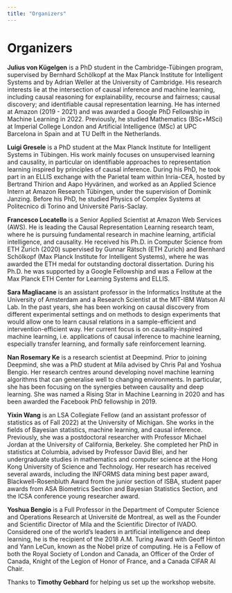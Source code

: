 ```yaml
---
title: "Organizers"
---
```


# Organizers

**Julius von Kügelgen** is a PhD student in the Cambridge-Tübingen program, supervised by Bernhard Schölkopf at the Max Planck Institute for Intelligent Systems and by Adrian Weller at the University of Cambridge. His research interests lie at the intersection of causal inference and machine learning, including causal reasoning for explainability, recourse and fairness; causal discovery; and identifiable causal representation learning. He has interned at Amazon (2019 - 2021) and was awarded a Google PhD Fellowship in Machine Learning in 2022. Previously, he studied Mathematics (BSc+MSci) at Imperial College London and Artificial Intelligence (MSc) at UPC Barcelona in Spain and at TU Delft in the Netherlands.

**Luigi Gresele** is a PhD student at the Max Planck Institute for Intelligent Systems in Tübingen. His work mainly focuses on unsupervised learning and causality, in particular on identifiable approaches to representation learning inspired by principles of causal inference. During his PhD, he took part in an ELLIS exchange with the Parietal team within Inria-CEA, hosted by Bertrand Thirion and Aapo Hyvärinen, and worked as an Applied Science Intern at Amazon Research Tübingen, under the supervision of Dominik Janzing. Before his PhD, he studied Physics of Complex Systems at Politecnico di Torino and Université Paris-Saclay.

**Francesco Locatello** is a Senior Applied Scientist at Amazon Web Services (AWS). He is leading the Causal Representation Learning research team, where he is pursuing fundamental research in machine learning, artificial intelligence, and causality. He received his Ph.D. in Computer Science from ETH Zurich (2020) supervised by Gunnar Rätsch (ETH Zurich) and Bernhard Schölkopf (Max Planck Institute for Intelligent Systems), where he was awarded the ETH medal for outstanding doctoral dissertation. During his Ph.D. he was supported by a Google Fellowship and was a Fellow at the Max Planck ETH Center for Learning Systems and ELLIS.

**Sara Magliacane** is an assistant professor in the Informatics Institute at the University of Amsterdam and a Research Scientist at the MIT-IBM Watson AI Lab. In the past years, she has been working on causal discovery from different experimental settings and on methods to design experiments that would allow one to learn causal relations in a sample-efficient and intervention-efficient way. Her current focus is on causality-inspired machine learning, i.e. applications of causal inference to machine learning,  especially transfer learning, and formally safe reinforcement learning.

**Nan Rosemary Ke** is a research scientist at Deepmind. Prior to joining Deepmind, she was a PhD student at Mila advised by Chris Pal and Yoshua Bengio. Her research centres around developing novel machine learning algorithms that can generalise well to changing environments. In particular, she has been focusing on the synergies between causality and deep learning. She was named a Rising Star in Machine Learning in 2020 and has been awarded the Facebook PhD fellowship in 2019.

**Yixin Wang** is an LSA Collegiate Fellow (and an assistant professor of statistics as of Fall 2022) at the University of Michigan. She works in the fields of Bayesian statistics, machine learning, and causal inference. Previously, she was a postdoctoral researcher with Professor Michael Jordan at the University of California, Berkeley. She completed her PhD in statistics at Columbia, advised by Professor David Blei, and her undergraduate studies in mathematics and computer science at the Hong Kong University of Science and Technology. Her research has received several awards, including the INFORMS data mining best paper award, Blackwell-Rosenbluth Award from the junior section of ISBA, student paper awards from ASA Biometrics Section and Bayesian Statistics Section, and the ICSA conference young researcher award.

**Yoshua Bengio** is a Full Professor in the Department of Computer Science and Operations Research at Université de Montreal, as well as the Founder and Scientific Director of Mila and the Scientific Director of IVADO. Considered one of the world’s leaders in artificial intelligence and deep learning, he is the recipient of the 2018 A.M. Turing Award with Geoff Hinton and Yann LeCun, known as the Nobel prize of computing. He is a Fellow of both the Royal Society of London and Canada, an Officer of the Order of Canada, Knight of the Legion of Honor of France, and a Canada CIFAR AI Chair.


Thanks to **Timothy Gebhard** for helping us set up the workshop website.
